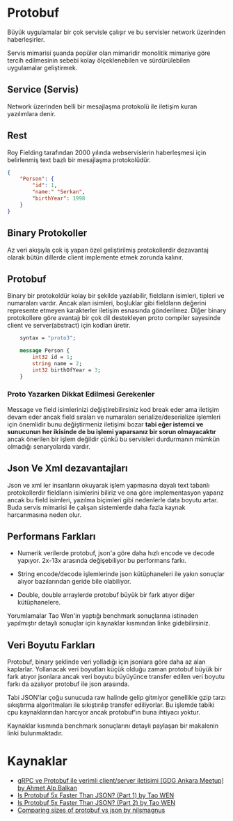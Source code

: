 # Protobuf

Büyük uygulamalar bir çok servisle çalışır ve bu servisler network üzerinden haberleşirler.

Servis mimarisi şuanda popüler olan mimaridir monolitik mimariye göre tercih edilmesinin sebebi kolay ölçeklenebilen ve sürdürülebilen uygulamalar geliştirmek.

## Service (Servis)

Network üzerinden belli bir mesajlaşma protokolü ile iletişim kuran yazılımlara denir.

## Rest

Roy Fielding tarafından 2000 yılında webservislerin haberleşmesi için belirlenmiş text bazlı bir mesajlaşma protokolüdür.

```json
{
    "Person": {
        "id": 1,
        "name:" "Serkan",
        "birthYear": 1998
    }
}
```

## Binary Protokoller

Az veri akışıyla çok iş yapan özel geliştirilmiş protokollerdir dezavantaj olarak bütün dillerde client implemente etmek zorunda kalınır.

## Protobuf

Binary bir protokoldür kolay bir şekilde yazılabilir, fieldların isimleri, tipleri ve numaraları vardır. Ancak alan isimleri, boşluklar gibi fieldların değerini represente etmeyen karakterler iletişim esnasında gönderilmez. Diğer binary protokollere göre avantajı bir çok dil destekleyen proto compiler sayesinde client ve server(abstract) için kodları üretir.

```proto
    syntax = "proto3";

    message Person {
        int32 id = 1;
        string name = 2;
        int32 birthOfYear = 3;
    }
```

### Proto Yazarken Dikkat Edilmesi Gerekenler

Message ve field isimlerinizi değiştirebilirsiniz kod break eder ama iletişim devam eder ancak field sıraları ve numaraları serialize/deserialize işlemleri için önemlidir bunu değiştirmeniz iletişimi bozar **tabi eğer istemci ve sunucunun her ikisinde de bu işlemi yaparsanız bir sorun olmayacaktır** ancak önerilen bir işlem değildir çünkü bu servisleri durdurmanın mümkün olmadığı senaryolarda vardır.

## Json Ve Xml dezavantajları

Json ve xml ler insanların okuyarak işlem yapmasına dayalı text tabanlı protokollerdir fieldların isimlerini biliriz ve ona göre implementasyon yaparız ancak bu field isimleri, yazılma biçimleri gibi nedenlerle data boyutu artar. Buda servis mimarisi ile çalışan sistemlerde daha fazla kaynak harcanmasına neden olur.

## Performans Farkları

- Numerik verilerde protobuf, json'a göre daha hızlı encode ve decode yapıyor. 2x-13x arasında değişebiliyor bu performans farkı.

- String encode/decode işlemlerinde json kütüphaneleri ile yakın sonuçlar alıyor bazılarından geride bile olabiliyor.

- Double, double arraylerde protobuf büyük bir fark atıyor diğer kütüphanelere.

Yorumlamalar Tao Wen'in yaptığı benchmark sonuçlarına istinaden yapılmıştır detaylı sonuçlar için kaynaklar kısmından linke gidebilirsiniz.

## Veri Boyutu Farkları

Protobuf, binary şeklinde veri yolladığı için jsonlara göre daha az alan kaplarlar. Yollanacak veri boyutları küçük olduğu zaman protobuf büyük bir fark atıyor jsonlara ancak veri boyutu büyüyünce transfer edilen veri boyutu farkı da azalıyor protobuf ile json arasında.

Tabi JSON'lar çoğu sunucuda raw halinde gelip gitmiyor genellikle gzip tarzı sıkıştırma algoritmaları ile sıkıştırılıp transfer ediliyorlar. Bu işlemde tabiki cpu kaynaklarından harcıyor ancak protobuf'ın buna ihtiyacı yoktur.

Kaynaklar kısmında benchmark sonuçlarını detaylı paylaşan bir makalenin linki bulunmaktadır.

# Kaynaklar

- [gRPC ve Protobuf ile verimli client/server iletişimi [GDG Ankara Meetup] by Ahmet Alp Balkan](https://www.youtube.com/watch?v=D2mP5vWtVL4)
- [Is Protobuf 5x Faster Than JSON? (Part 1) by Tao WEN](https://dzone.com/articles/is-protobuf-5x-faster-than-json)
- [Is Protobuf 5x Faster Than JSON? (Part 2) by Tao WEN](https://dzone.com/articles/is-protobuf-5x-faster-than-json-part-ii)
- [Comparing sizes of protobuf vs json by nilsmagnus](https://nilsmagnus.github.io/post/proto-json-sizes/)
